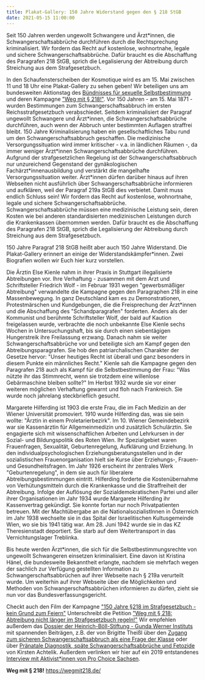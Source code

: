 ```yaml
---
title: Plakat-Gallery: 150 Jahre Widerstand gegen den § 218 StGB
date: 2021-05-15 11:00:00
---
```

Seit 150 Jahren werden ungewollt Schwangere und Ärzt\*innen, die Schwangerschaftsabbrüche durchführen durch die Rechtsprechung kriminalisiert. 
Wir fordern das Recht auf kostenlose, wohnortnahe, legale und sichere Schwangerschaftsabbrüche. Dafür braucht es die Abschaffung des Paragrafen 218 StGB, 
sprich die Legalisierung der Abtreibung durch Streichung aus dem Strafgesetzbuch.  

In den Schaufensterscheiben der Kosmotique wird es am 15. Mai zwischen 11 und 18 Uhr eine Plakat-Gallery zu sehen geben! Wir beteiligen uns am bundesweiten 
Aktionstag des [Bündnisses für sexuelle Selbstbestimmung](https://www.sexuelle-selbstbestimmung.de) und deren Kampagne ["Weg mit § 218!"](https://wegmit218.de/). 
Vor 150 Jahren - am 15. Mai 1871 - wurden Bestimmungen zum Schwangerschaftsabbruch im ersten Reichsstrafgesetzbuch verabschiedet. Seitdem kriminalisiert 
der Paragraf ungewollt Schwangere und Ärzt\*innen, die Schwangerschaftsabbrüche durchführen, auch wenn der Abbruch unter bestimmten Auflagen straffrei bleibt. 
150 Jahre Kriminalisierung haben ein gesellschaftliches Tabu rund um den Schwangerschaftsabbruch geschaffen. Die medizinische Versorgungssituation wird immer 
kritischer - v.a. in ländlichen Räumen -, da immer weniger Ärzt\*innen Schwangerschaftsabbrüche durchführen. Aufgrund der strafgesetzlichen Regelung ist der 
Schwangerschaftsabbruch nur unzureichend Gegenstand der gynäkologischen Fachärzt\*innenausbildung und verstärkt die mangelhafte Versorgungssituation weiter. 
Ärzt\*innen dürfen darüber hinaus auf ihren Webseiten nicht ausführlich über Schwangerschaftsabbrüche informieren und aufklären, weil der Paragraf 219a StGB 
dies verbietet. 
Damit muss endlich Schluss sein! Wir fordern das Recht auf kostenlose, wohnortnahe, legale und sichere Schwangerschaftsabbrüche. 
Schwangerschaftsabbrüche müssen eine medizinische Leistung sein, deren Kosten wie bei anderen standardisierten medizinischen Leistungen durch 
die Krankenkassen übernommen werden. Dafür braucht es die Abschaffung des Paragrafen 218 StGB, sprich die Legalisierung der Abtreibung durch Streichung aus 
dem Strafgesetzbuch.

150 Jahre Paragraf 218 StGB heißt aber auch 150 Jahre Widerstand. Die Plakat-Gallery erinnert an einige der Widerstandskämpfer\*innen. 
Zwei Biografien wollen wir Euch hier kurz vorstellen.

Die Ärztin Else Kienle nahm in ihrer Praxis in Stuttgart illegalisierte Abtreibungen vor. Ihre Verhaftung - zusammen mit dem Arzt und Schriftsteller Friedrich Wolf - 
im Februar 1931 wegen "gewerbsmäßiger Abtreibung" verwandelte die Kampagne gegen den Paragraphen 218 in eine Massenbewegung. In ganz Deutschland kam es zu 
Demonstrationen, Protestmärschen und Kundgebungen, die die Freisprechung der Ärzt\*innen und die Abschaffung des "Schandparagrafen" forderten. Anders als 
der Kommunist und berühmte Schriftsteller Wolf, der bald auf Kaution freigelassen wurde, verbrachte die noch unbekannte Else Kienle sechs Wochen in Untersuchungshaft, 
bis sie durch einen siebentägigen Hungerstreik ihre Freilassung erzwang. Danach nahm sie weiter Schwangerschaftsabbrüche vor und beteiligte sich am Kampf gegen den 
Abtreibungsparagrafen. Sie hob den patriarchalischen Charakter der Gesetze hervor: "Unser heutiges Recht ist überall und ganz besonders in diesem Punkte ein 
männliches Recht." Kienle sah die Kampagne gegen den Paragrafen 218 auch als Kampf für die Selbstbestimmung der Frau: "Was nützte ihr das Stimmrecht, wenn sie 
trotzdem eine willenlose Gebärmaschine bleiben sollte?" 
Im Herbst 1932 wurde sie vor einer weiteren möglichen Verhaftung gewarnt und floh nach Frankreich. Sie wurde noch jahrelang steckbrieflich gesucht. 

Margarete Hilferding ist 1903 die erste Frau, die im Fach Medizin an der Wiener Universität promoviert. 1910 wurde Hilferding das, was sie sein wollte: 
"Ärztin in einem Proletarierbezirk". Im 10. Wiener Gemeindebezirk war sie Kassenärztin für Allgemeinmedizin und zusätzlich Schulärztin. Sie engagierte sich 
mit wissenschaftlichen Arbeiten und Lehrkursen in der Sozial- und Bildungspolitik des Roten Wien. Ihr Spezialgebiet waren Frauenfragen, Sexualität, Geburtenregelung, 
Aufklärung und Erziehung. In den individualpsychologischen Erziehungsberatungsstellen und in der sozialistischen Frauenorganisation hielt sie Kurse über Erziehungs-, 
Frauen- und Gesundheitsfragen. Im Jahr 1926 erscheint ihr zentrales Werk "Geburtenregelung", in dem sie auch für liberalere Abtreibungsbestimmungen eintritt.
Hilferding forderte die Kostenübernahme von Verhütungsmitteln durch die Krankenkasse und die Straffreiheit der Abtreibung. Infolge der Auflösung der Sozialdemokratischen 
Partei und aller ihrer Organisationen im Jahr 1934 wurde Margarete Hilferding ihr Kassenvertrag gekündigt. Sie konnte fortan nur noch Privatpatienten betreuen. 
Mit der Machtübergabe an die NationalsozialistInnen in Österreich im Jahr 1938 wechselte sie in das Spital der Israelitischen Kultusgemeinde Wien, wo sie bis 1941 
tätig war. Am 28. Juni 1942 wurde sie in das KZ Theresienstadt deportiert. Sie starb auf dem Weitertransport in das Vernichtungslager Treblinka. 

Bis heute werden Ärzt\*innen, die sich für die Selbstbestimmungsrechte von ungewollt Schwangeren einsetzen kriminalisiert. Eine davon ist Kristina Hänel, 
die bundesweite Bekanntheit erlangte, nachdem sie mehrfach wegen der sachlich zur Verfügung gestellten Information zu Schwangerschaftsabbrüchen auf ihrer 
Webseite nach § 219a verurteilt wurde. Um weiterhin auf ihrer Webseite über die Möglichkeiten und Methoden von Schwangerschaftsabbrüchen informieren zu dürfen, 
zieht sie nun vor das Bundesverfassungsgericht.

Checkt auch den Film der Kampagne ["150 Jahre §218 im Strafgesetzbuch - kein Grund zum Feiern"](https://www.youtube.com/watch?v=BA1ItlTnAyU)
Unterschreibt die Petition ["Weg mit § 218: Abtreibung nicht länger im Strafgesetzbuch regeln!"](https://www.change.org/p/alle-demokratische-parteien-abtreibung-nicht-l%C3%A4nger-im-strafgesetzbuch-regeln)
Wir empfehlen außerdem das [Dossier der Heinrich-Böll-Stiftung - Gunda Werner Instituts](https://www.gwi-boell.de/de/150-jahrestag-des-ss218) mit spannenden Beiträgen, 
z.B. der von Brigitte Theißl über den [Zugang zum sicheren Schwangerschaftsabbruch als eine Frage der Klasse](https://www.gwi-boell.de/de/2021/05/06/klassenkampf-im-uterus) 
oder über [Pränatale Diagnostik, späte Schwangerschaftsabbrüche und Fetozide](https://www.gwi-boell.de/de/2021/05/10/leerstellen-diskutieren-und-regeln) von Kirsten Achtelik. 
Außerdem verlinken wir hier auf ein 2019 entstandenes [Interview mit Aktivist\*innen von Pro Choice Sachsen](https://weiterdenken.de/de/2019/10/19/feministische-kaempfe-fuer-reproduktive-rechte-weltweit).

**Weg mit § 218!** https://wegmit218.de/
